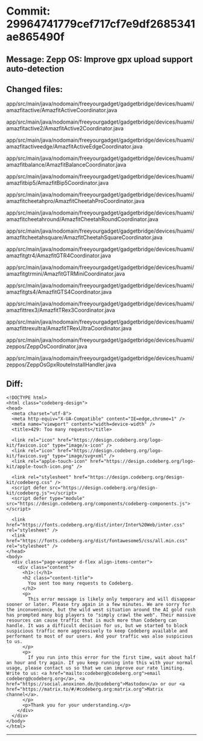 # Commit: 29964741779cef717cf7e9df2685341ae865490f
## Message: Zepp OS: Improve gpx upload support auto-detection
## Changed files:
app/src/main/java/nodomain/freeyourgadget/gadgetbridge/devices/huami/amazfitactive/AmazfitActiveCoordinator.java

app/src/main/java/nodomain/freeyourgadget/gadgetbridge/devices/huami/amazfitactive2/AmazfitActive2Coordinator.java

app/src/main/java/nodomain/freeyourgadget/gadgetbridge/devices/huami/amazfitactiveedge/AmazfitActiveEdgeCoordinator.java

app/src/main/java/nodomain/freeyourgadget/gadgetbridge/devices/huami/amazfitbalance/AmazfitBalanceCoordinator.java

app/src/main/java/nodomain/freeyourgadget/gadgetbridge/devices/huami/amazfitbip5/AmazfitBip5Coordinator.java

app/src/main/java/nodomain/freeyourgadget/gadgetbridge/devices/huami/amazfitcheetahpro/AmazfitCheetahProCoordinator.java

app/src/main/java/nodomain/freeyourgadget/gadgetbridge/devices/huami/amazfitcheetahround/AmazfitCheetahRoundCoordinator.java

app/src/main/java/nodomain/freeyourgadget/gadgetbridge/devices/huami/amazfitcheetahsquare/AmazfitCheetahSquareCoordinator.java

app/src/main/java/nodomain/freeyourgadget/gadgetbridge/devices/huami/amazfitgtr4/AmazfitGTR4Coordinator.java

app/src/main/java/nodomain/freeyourgadget/gadgetbridge/devices/huami/amazfitgtrmini/AmazfitGTRMiniCoordinator.java

app/src/main/java/nodomain/freeyourgadget/gadgetbridge/devices/huami/amazfitgts4/AmazfitGTS4Coordinator.java

app/src/main/java/nodomain/freeyourgadget/gadgetbridge/devices/huami/amazfittrex3/AmazfitTRex3Coordinator.java

app/src/main/java/nodomain/freeyourgadget/gadgetbridge/devices/huami/amazfittrexultra/AmazfitTRexUltraCoordinator.java

app/src/main/java/nodomain/freeyourgadget/gadgetbridge/devices/huami/zeppos/ZeppOsCoordinator.java

app/src/main/java/nodomain/freeyourgadget/gadgetbridge/devices/huami/zeppos/ZeppOsGpxRouteInstallHandler.java

## Diff:
```
<!DOCTYPE html>
<html class="codeberg-design">
<head>
  <meta charset="utf-8">
  <meta http-equiv="X-UA-Compatible" content="IE=edge,chrome=1" />
  <meta name="viewport" content="width=device-width" />
  <title>429: Too many requests</title>
  
  <link rel="icon" href="https://design.codeberg.org/logo-kit/favicon.ico" type="image/x-icon" />
  <link rel="icon" href="https://design.codeberg.org/logo-kit/favicon.svg" type="image/svg+xml" />
  <link rel="apple-touch-icon" href="https://design.codeberg.org/logo-kit/apple-touch-icon.png" />

  <link rel="stylesheet" href="https://design.codeberg.org/design-kit/codeberg.css" />
  <script defer src="https://design.codeberg.org/design-kit/codeberg.js"></script>
  <script defer type="module" src="https://design.codeberg.org/components/codeberg-components.js"></script>

  <link href="https://fonts.codeberg.org/dist/inter/Inter%20Web/inter.css" rel="stylesheet" />
  <link href="https://fonts.codeberg.org/dist/fontawesome5/css/all.min.css" rel="stylesheet" />
</head>
<body>
  <div class="page-wrapper d-flex align-items-center"> 
    <div class="content">
      <h1>:(</h1>
      <h2 class="content-title">
        You sent too many requests to Codeberg.
      </h2>
      <p>
        This error message is likely only temporary and will disappear sooner or later. Please try again in a few minutes. We are sorry for the inconvenience, but the wild west situation around the AI gold rush has prompted many big players to "simply crawl the web". Their massive resources can cause traffic that is much more than Codeberg can handle. It was a difficult decision for us, but we started to block suspicious traffic more aggressively to keep Codeberg available and performant to most of our users. And your traffic was also suspicious to us.
      </p>
      <p>
        If you run into this error for the first time, wait about half an hour and try again. If you keep running into this with your normal usage, please contact us so that we can improve our rate limiting. Write to us: <a href="mailto:codeberg@codeberg.org">email codeberg@codeberg.org</a>, <a href="https://social.anoxinon.de/@codeberg">Mastodon</a> or our <a href="https://matrix.to/#/#codeberg.org:matrix.org">Matrix channel</a>.
      </p>
      <p>Thank you for your understanding.</p>
    </div>
  </div>
</body>
</html>
```
-----------------------------------
